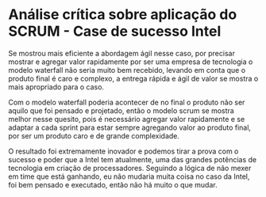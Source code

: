 # Análise crítica sobre aplicação do SCRUM - Case de sucesso Intel

Se mostrou mais eficiente a abordagem ágil nesse caso, por precisar mostrar e agregar valor rapidamente por ser uma empresa de tecnologia o modelo waterfall não seria muito bem recebido, levando em conta que o produto final é caro e complexo, a entrega rápida e ágil de valor se mostra o mais apropriado para o caso.

Com o modelo waterfall poderia acontecer de no final o produto não ser aquilo que foi pensado e projetado, então o modelo scrum se mostra melhor nesse quesito, pois é necessário agregar valor rapidamente e se adaptar a cada sprint para estar sempre agregando valor ao produto final, por ser um produto caro e de grande complexidade.

O resultado foi extremamente inovador e podemos tirar a prova com o sucesso e poder que a Intel tem atualmente, uma das grandes potências de tecnologia em criação de processadores. Seguindo a lógica de não mexer em time que está ganhando, eu não mudaria muita coisa no caso da Intel, foi bem pensado e executado, então não há muito o que mudar.
